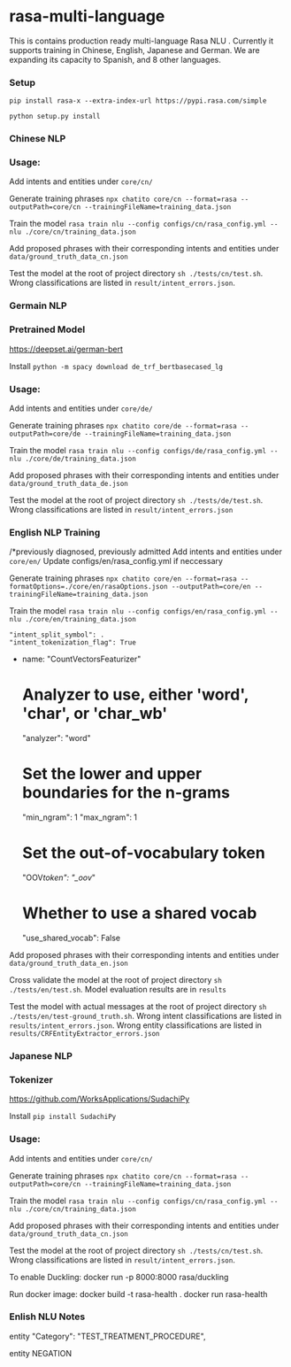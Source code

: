 # rasa-multi-language

This is contains production ready multi-language Rasa NLU .
Currently it supports training in Chinese, English, Japanese and German. We are expanding its capacity to Spanish, and 8 other languages.

### Setup

`pip install rasa-x --extra-index-url https://pypi.rasa.com/simple`

`python setup.py install`

### Chinese NLP

### Usage:

Add intents and entities under `core/cn/`

Generate training phrases `npx chatito core/cn --format=rasa --outputPath=core/cn --trainingFileName=training_data.json`

Train the model `rasa train nlu --config configs/cn/rasa_config.yml --nlu ./core/cn/training_data.json`

Add proposed phrases with their corresponding intents and entities under `data/ground_truth_data_cn.json`

Test the model at the root of project directory `sh ./tests/cn/test.sh`. Wrong classifications are listed in `result/intent_errors.json`.

### Germain NLP

### Pretrained Model

https://deepset.ai/german-bert

Install `python -m spacy download de_trf_bertbasecased_lg`

### Usage:

Add intents and entities under `core/de/`

Generate training phrases `npx chatito core/de --format=rasa --outputPath=core/de --trainingFileName=training_data.json`

Train the model `rasa train nlu --config configs/de/rasa_config.yml --nlu ./core/de/training_data.json`

Add proposed phrases with their corresponding intents and entities under `data/ground_truth_data_de.json`

Test the model at the root of project directory `sh ./tests/de/test.sh`. Wrong classifications are listed in `result/intent_errors.json`

### English NLP Training

/\*previously diagnosed, previously admitted
Add intents and entities under `core/en/`
Update configs/en/rasa_config.yml if neccessary

Generate training phrases `npx chatito core/en --format=rasa --formatOptions=./core/en/rasaOptions.json --outputPath=core/en --trainingFileName=training_data.json`

Train the model `rasa train nlu --config configs/en/rasa_config.yml --nlu ./core/en/training_data.json`

    "intent_split_symbol": .
    "intent_tokenization_flag": True

- name: "CountVectorsFeaturizer"
  # Analyzer to use, either 'word', 'char', or 'char_wb'
  "analyzer": "word"
  # Set the lower and upper boundaries for the n-grams
  "min_ngram": 1
  "max_ngram": 1
  # Set the out-of-vocabulary token
  "OOV*token": "\_oov*"
  # Whether to use a shared vocab
  "use_shared_vocab": False

Add proposed phrases with their corresponding intents and entities under `data/ground_truth_data_en.json`

Cross validate the model at the root of project directory `sh ./tests/en/test.sh`. Model evaluation results are in `results`

Test the model with actual messages at the root of project directory `sh ./tests/en/test-ground_truth.sh`. Wrong intent classifications are listed in `results/intent_errors.json`. Wrong entity classifications are listed in `results/CRFEntityExtractor_errors.json`

### Japanese NLP

### Tokenizer

https://github.com/WorksApplications/SudachiPy

Install `pip install SudachiPy`

### Usage:

Add intents and entities under `core/cn/`

Generate training phrases `npx chatito core/cn --format=rasa --outputPath=core/cn --trainingFileName=training_data.json`

Train the model `rasa train nlu --config configs/cn/rasa_config.yml --nlu ./core/cn/training_data.json`

Add proposed phrases with their corresponding intents and entities under `data/ground_truth_data_cn.json`

Test the model at the root of project directory `sh ./tests/cn/test.sh`. Wrong classifications are listed in `result/intent_errors.json`.

To enable Duckling:
docker run -p 8000:8000 rasa/duckling

Run docker image:
docker build -t rasa-health .
docker run rasa-health

### Enlish NLU Notes

entity
"Category": "TEST_TREATMENT_PROCEDURE",

entity
NEGATION
